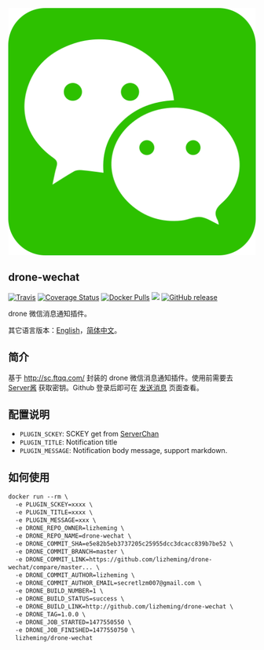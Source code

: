 <img src="logo.svg" />

## drone-wechat
[![Travis](https://img.shields.io/travis/lizheming/drone-wechat.svg)]()
[![Coverage Status](https://coveralls.io/repos/github/lizheming/drone-wechat/badge.svg?branch=master)](https://coveralls.io/github/lizheming/drone-wechat?branch=master)
[![Docker Pulls](https://img.shields.io/docker/pulls/lizheming/drone-wechat.svg)]()
[![](https://images.microbadger.com/badges/image/lizheming/drone-wechat.svg)](https://microbadger.com/images/lizheming/drone-wechat)
[![GitHub release](https://img.shields.io/github/release/lizheming/drone-wechat.svg)]()

drone 微信消息通知插件。

其它语言版本：[English](README.md)，[简体中文](README.zh-cn.md)。

## 简介

基于 http://sc.ftqq.com/ 封装的 drone 微信消息通知插件。使用前需要去 [Server酱]( http://sc.ftqq.com/) 获取密钥。Github 登录后即可在 [发送消息](http://sc.ftqq.com/?c=code) 页面查看。

## 配置说明

- `PLUGIN_SCKEY`: SCKEY get from [ServerChan](http://sc.ftqq.com)
- `PLUGIN_TITLE`: Notification title
- `PLUGIN_MESSAGE`: Notification body message, support markdown.

## 如何使用

```
docker run --rm \
  -e PLUGIN_SCKEY=xxxx \
  -e PLUGIN_TITLE=xxxx \
  -e PLUGIN_MESSAGE=xxx \
  -e DRONE_REPO_OWNER=lizheming \
  -e DRONE_REPO_NAME=drone-wechat \
  -e DRONE_COMMIT_SHA=e5e82b5eb3737205c25955dcc3dcacc839b7be52 \
  -e DRONE_COMMIT_BRANCH=master \
  -e DRONE_COMMIT_LINK=https://github.com/lizheming/drone-wechat/compare/master... \
  -e DRONE_COMMIT_AUTHOR=lizheming \
  -e DRONE_COMMIT_AUTHOR_EMAIL=secretlzm007@gmail.com \
  -e DRONE_BUILD_NUMBER=1 \
  -e DRONE_BUILD_STATUS=success \
  -e DRONE_BUILD_LINK=http://github.com/lizheming/drone-wechat \
  -e DRONE_TAG=1.0.0 \
  -e DRONE_JOB_STARTED=1477550550 \
  -e DRONE_JOB_FINISHED=1477550750 \
  lizheming/drone-wechat
```